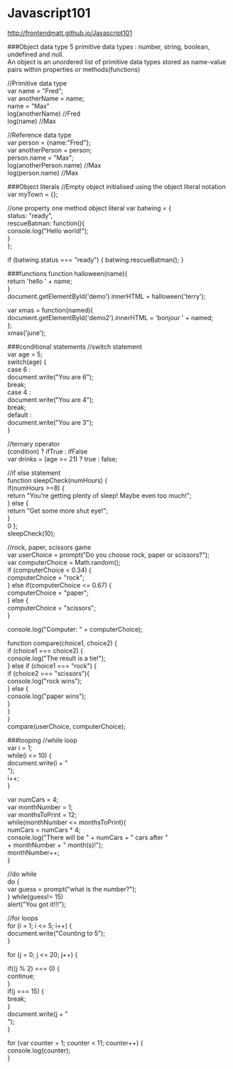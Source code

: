 # Javascript101
http://frontendmatt.github.io/Javascript101

###Object data type
5 primitive data types : number, string, boolean, undefined and null. <br />
An object is an unordered list of primitive data types stored as name-value pairs within properties or methods(functions) <br />

//Primitive data type <br />
var name = "Fred"; <br />
var anotherName = name; <br />
name = "Max" <br />
log(anotherName) //Fred <br />
log(name) //Max <br />

//Reference data type <br />
var person = {name:"Fred"}; <br />
var anotherPerson = person; <br />
person.name = "Max"; <br />
log(anotherPerson.name) //Max <br />
log(person.name) //Max <br />

###Object literals
//Empty object initialised using the object literal notation <br>
var myTown = {}; <br>

//one property one method object literal
var batwing = { <br>
	status: "ready", <br>
	rescueBatman: function(){ <br>
		console.log("Hello world!"); <br>
	} <br>
}; <br>

if (batwing.status === "ready") {
	batwing.rescueBatman();
}

###functions
function halloween(name){ <br />
  return 'hello ' + name; <br />
} <br />
document.getElementById('demo').innerHTML = halloween('terry'); <br />

var xmas = function(named){ <br />
  document.getElementById('demo2').innerHTML = 'bonjour ' + named; <br />
}; <br />
xmas('june'); <br />

###conditional statements
//switch statement <br />
var age = 5; <br />
switch(age) { <br />
	case 6 : <br />
		document.write("You are 6"); <br />
		break; <br />
	case 4 : <br />
		document.write("You are 4"); <br />
		break; <br />
	default : <br />
		document.write("You are 3"); <br />
}

//ternary operator <br />
(condition) ? ifTrue : ifFalse <br />
var drinks = (age >= 21) ? true : false; <br />

//if else statement <br />
function sleepCheck(numHours) { <br />
    if(numHours >=8) { <br />
    return "You're getting plenty of sleep! Maybe even too much!"; <br />
} else { <br />
    return "Get some more shut eye!"; <br />
    } <br />0
}; <br />
sleepCheck(10); <br />

//rock, paper, scissors game <br />
var userChoice = prompt("Do you choose rock, paper or scissors?"); <br />
var computerChoice = Math.random(); <br />
if (computerChoice < 0.34) { <br />
computerChoice = "rock"; <br />
} else if(computerChoice <= 0.67) { <br />
computerChoice = "paper"; <br />
} else { <br />
computerChoice = "scissors"; <br />
} <br />

console.log("Computer: " + computerChoice); <br />

function compare(choice1, choice2) { <br />
if (choice1 === choice2) { <br />
console.log("The result is a tie!"); <br />
} else if (choice1 === "rock") { <br />
if (choice2 === "scissors"){ <br />
console.log("rock wins"); <br />
} else { <br />
console.log("paper wins"); <br />
} <br />
} <br />
} <br />
compare(userChoice, computerChoice); <br />

###looping
//while loop <br />
var i = 1; <br />
while(i <= 10) { <br />
  document.write(i + "<br />"); <br />
  i++; <br />
} <br />

var numCars = 4; <br />
var monthNumber = 1; <br />
var monthsToPrint = 12; <br />
while(monthNumber <= monthsToPrint){ <br />
  numCars = numCars * 4; <br />
	console.log("There will be " + numCars + " cars after " <br />
              + monthNumber + " month(s)!"); <br />
  monthNumber++; <br />
} <br />

//do while <br />
do { <br />
  var guess = prompt("what is the number?"); <br />
} while(guess!= 15) <br />
alert("You got it!!!"); <br />

//for loops <br />
for (i = 1; i <= 5; i++) { <br />
  document.write("Counting to 5"); <br />
} <br />


for (j = 0; j <= 20; j++) { <br />
  
  if((j % 2) === 0) { <br />
    continue; <br />
  } <br />
  if(j === 15) { <br />
    break; <br />
  } <br />
  document.write(j + "<br />"); <br />
} <br />


for (var counter = 1; counter < 11; counter++) { <br />
	console.log(counter); <br />
} <br />



